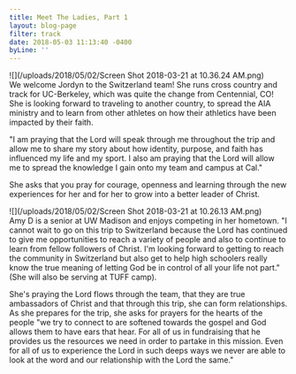 ```yaml
---
title: Meet The Ladies, Part 1
layout: blog-page
filter: track
date: 2018-05-03 11:13:40 -0400
byLine: ''
---
```

![](/uploads/2018/05/02/Screen Shot 2018-03-21 at 10.36.24 AM.png)  
We welcome Jordyn to the Switzerland team! She runs cross country and track for UC-Berkeley, which was quite the change from Centennial, CO! She is looking forward to traveling to another country, to spread the AIA ministry and to learn from other athletes on how their athletics have been impacted by their faith.  

"I am praying that the Lord will speak through me throughout the trip and allow me to share my story about how identity, purpose, and faith has influenced my life and my sport. I also am praying that the Lord will allow me to spread the knowledge I gain onto my team and campus at Cal."  

She asks that you pray for courage, openness and learning through the new experiences for her and for her to grow into a better leader of Christ.  

![](/uploads/2018/05/02/Screen Shot 2018-03-21 at 10.26.13 AM.png)  
Amy D is a senior at UW Madison and enjoys competing in her hometown.  "I cannot wait to go on this trip to Switzerland because the Lord has continued to give me opportunities to reach a variety of people and also to continue to learn from fellow followers of Christ.  I'm looking forward to getting to reach the community in Switzerland but also get to help high schoolers really know the true meaning of letting God be in control of all your life not part." (She will also be serving at TUFF camp).  

She's praying the Lord flows through the team, that they are true ambassadors of Christ and that through this trip, she can form relationships. As she prepares for the trip, she asks for prayers for the hearts of the people "we try to connect to are softened towards the gospel and God allows them to have ears that hear.  For all of us in fundraising that he provides us the resources we need in order to partake in this mission.  Even for all of us to experience the Lord in such deeps ways we never are able to look at the word and our relationship with the Lord the same."  